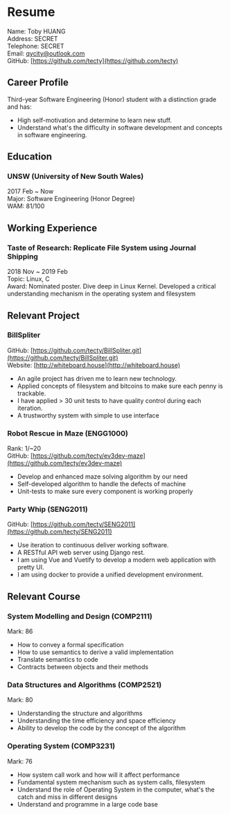 # Resume

Name: Toby HUANG  
Address: SECRET  
Telephone: SECRET  
Email: qycity@outlook.com  
GitHub: [https://github.com/tecty](https://github.com/tecty)

## Career Profile

Third-year Software Engineering (Honor) student with a distinction grade and has:

- High self-motivation and determine to learn new stuff.
- Understand what's the difficulty in software development and concepts in software engineering.

## Education

### UNSW (University of New South Wales)

2017 Feb ~ Now  
Major: Software Engineering (Honor Degree)  
WAM: 81/100

## Working Experience

### Taste of Research: Replicate File System using Journal Shipping

2018 Nov ~ 2019 Feb  
Topic: Linux, C  
Award: Nominated poster.
Dive deep in Linux Kernel. Developed a critical understanding mechanism in the operating system and filesystem

## Relevant Project

### BillSpliter

GitHub: [https://github.com/tecty/BillSpliter.git](https://github.com/tecty/BillSpliter.git)  
Website: [http://whiteboard.house](http://whiteboard.house)

- An agile project has driven me to learn new technology.
- Applied concepts of filesystem and bitcoins to make sure each penny is trackable.
- I have applied > 30 unit tests to have quality control during each iteration.
- A trustworthy system with simple to use interface

### Robot Rescue in Maze (ENGG1000)

Rank: 1/~20  
GitHub: [https://github.com/tecty/ev3dev-maze](https://github.com/tecty/ev3dev-maze)

- Develop and enhanced maze solving algorithm by our need
- Self-developed algorithm to handle the defects of machine
- Unit-tests to make sure every component is working properly

### Party Whip (SENG2011)

GitHub:
[https://github.com/tecty/SENG2011](https://github.com/tecty/SENG2011)

- Use iteration to continuous deliver working software.
- A RESTful API web server using Django rest.
- I am using Vue and Vuetify to develop a modern web application with pretty UI.
- I am using docker to provide a unified development environment.

## Relevant Course

### System Modelling and Design (COMP2111)

Mark: 86

- How to convey a formal specification
- How to use semantics to derive a valid implementation
- Translate semantics to code
- Contracts between objects and their methods

### Data Structures and Algorithms (COMP2521)

Mark: 80

- Understanding the structure and algorithms
- Understanding the time efficiency and space efficiency
- Ability to develop the code by the concept of the algorithm

### Operating System (COMP3231)

Mark: 76

- How system call work and how will it affect performance
- Fundamental system mechanism such as system calls, filesystem
- Understand the role of Operating System in the computer, what's the catch and miss in different designs
- Understand and programme in a large code base
